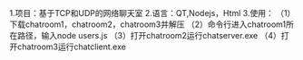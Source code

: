 1.项目：基于TCP和UDP的网络聊天室
2.语言：QT,Nodejs，Html
3.使用：
（1）下载chatroom1，chatroom2，chatroom3并解压
（2）命令行进入chatroom1所在路径，输入node users.js 
（3）打开chatroom2运行chatserver.exe
（4）打开chatroom3运行chatclient.exe
